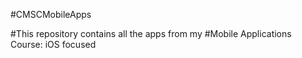 #CMSCMobileApps

#This repository contains all the apps from my 
#Mobile Applications Course: iOS focused
